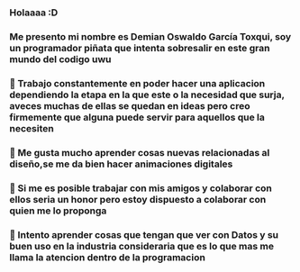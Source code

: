 ### Holaaaa :D

### Me presento mi nombre es Demian Oswaldo García Toxqui, soy un programador piñata que intenta sobresalir en este gran mundo del codigo uwu



### 🔭 Trabajo constantemente en poder hacer una aplicacion dependiendo la etapa en la que este o la necesidad que surja, aveces muchas de ellas se quedan en ideas pero creo firmemente que alguna puede servir para aquellos que la necesiten
### 🌱 Me gusta mucho aprender cosas nuevas relacionadas al diseño,se me da bien hacer animaciones digitales
### 👯 Si me es posible trabajar con mis amigos y colaborar con ellos seria un honor pero estoy dispuesto a colaborar con quien me lo proponga
### 🤔 Intento aprender cosas que tengan que ver con Datos y su buen uso en la industria consideraria que es lo que mas me llama la atencion dentro de la programacion

